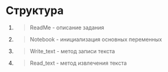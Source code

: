 # Структура

1. > ReadMe - описание задания

2. > Notebook - инициализация основных переменных

3. > Write_text - метод записи текста

4. > Read_text - метод извлечения текста
